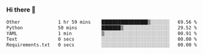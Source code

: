 ### Hi there 👋

<!--START_SECTION:waka-->

```txt
Other              1 hr 59 mins    █████████████████▒░░░░░░░   69.56 %
Python             50 mins         ███████▒░░░░░░░░░░░░░░░░░   29.52 %
YAML               1 min           ▒░░░░░░░░░░░░░░░░░░░░░░░░   00.91 %
Text               0 secs          ░░░░░░░░░░░░░░░░░░░░░░░░░   00.00 %
Requirements.txt   0 secs          ░░░░░░░░░░░░░░░░░░░░░░░░░   00.00 %
```

<!--END_SECTION:waka-->

<!--
**Jonas-VanHaeken/Jonas-VanHaeken** is a ✨ _special_ ✨ repository because its `README.md` (this file) appears on your GitHub profile.

Here are some ideas to get you started:

- 🔭 I’m currently working on ...
- 🌱 I’m currently learning ...
- 👯 I’m looking to collaborate on ...
- 🤔 I’m looking for help with ...
- 💬 Ask me about ...
- 📫 How to reach me: ...
- 😄 Pronouns: ...
- ⚡ Fun fact: ...
-->
